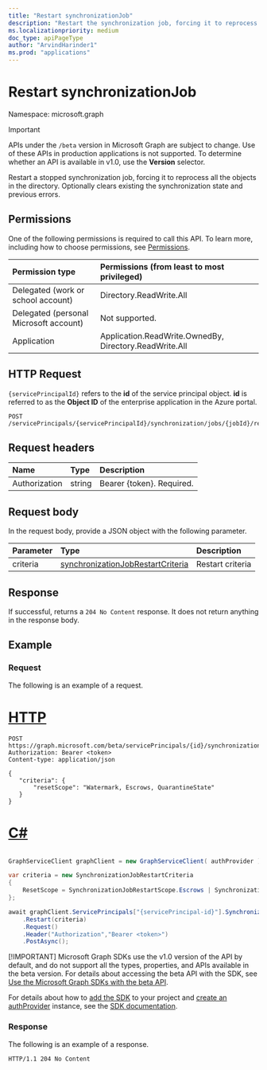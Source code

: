 ```yaml
---
title: "Restart synchronizationJob"
description: "Restart the synchronization job, forcing it to reprocess all the objects in the directory. Optionally clears existing synchronization state and previous errors."
ms.localizationpriority: medium
doc_type: apiPageType
author: "ArvindHarinder1"
ms.prod: "applications"
---
```


# Restart synchronizationJob

Namespace: microsoft.graph

> [!IMPORTANT]
> APIs under the `/beta` version in Microsoft Graph are subject to change. Use of these APIs in production applications is not supported. To determine whether an API is available in v1.0, use the **Version** selector.

Restart a stopped synchronization job, forcing it to reprocess all the objects in the directory. Optionally clears existing the synchronization state and previous errors.

## Permissions
One of the following permissions is required to call this API. To learn more, including how to choose permissions, see [Permissions](/graph/permissions-reference).

|Permission type                        | Permissions (from least to most privileged)              |
|:--------------------------------------|:---------------------------------------------------------|
|Delegated (work or school account)     |Directory.ReadWrite.All  |
|Delegated (personal Microsoft account) |Not supported. |
|Application                            |Application.ReadWrite.OwnedBy, Directory.ReadWrite.All  | 

## HTTP Request

`{servicePrincipalId}` refers to the **id** of the service principal object. **id** is referred to as the **Object ID** of the enterprise application in the Azure portal.
<!-- { "blockType": "ignored" } -->
```http
POST /servicePrincipals/{servicePrincipalId}/synchronization/jobs/{jobId}/restart
```

## Request headers

| Name           | Type    | Description|
|:---------------|:--------|:-----------|
| Authorization  | string  | Bearer {token}. Required. |

## Request body

In the request body, provide a JSON object with the following parameter.

| Parameter     | Type      | Description    |
|:--------------|:----------|:---------------|
|criteria       |[synchronizationJobRestartCriteria](../resources/synchronization-synchronizationjobrestartcriteria.md) |Restart criteria|

## Response

If successful, returns a `204 No Content` response. It does not return anything in the response body.

## Example

### Request
The following is an example of a request.

# [HTTP](#tab/http)
<!-- {
  "blockType": "request",
  "name": "synchronizationjob_restart"
}-->
```http
POST https://graph.microsoft.com/beta/servicePrincipals/{id}/synchronization/jobs/{jobId}/restart
Authorization: Bearer <token>
Content-type: application/json

{
   "criteria": {
       "resetScope": "Watermark, Escrows, QuarantineState"
   }
}
```

# [C#](#tab/csharp)

```csharp

GraphServiceClient graphClient = new GraphServiceClient( authProvider );

var criteria = new SynchronizationJobRestartCriteria
{
	ResetScope = SynchronizationJobRestartScope.Escrows | SynchronizationJobRestartScope.Watermark | SynchronizationJobRestartScope.QuarantineState
};

await graphClient.ServicePrincipals["{servicePrincipal-id}"].Synchronization.Jobs["{synchronizationJob-id}"]
	.Restart(criteria)
	.Request()
	.Header("Authorization","Bearer <token>")
	.PostAsync();

```


 [!IMPORTANT]
 Microsoft Graph SDKs use the v1.0 version of the API by default, and do not support all the types, properties, and APIs available in the beta version. For details about accessing the beta API with the SDK, see [Use the Microsoft Graph SDKs with the beta API](/graph/sdks/use-beta).

 For details about how to [add the SDK](/graph/sdks/sdk-installation) to your project and [create an authProvider](/graph/sdks/choose-authentication-providers) instance, see the [SDK documentation](/graph/sdks/sdks-overview).

### Response
The following is an example of a response.

<!-- {
  "blockType": "response"
} -->
```http
HTTP/1.1 204 No Content
```

<!-- uuid: 8fcb5dbc-d5aa-4681-8e31-b001d5168d79
2015-10-25 14:57:30 UTC -->
<!--
{
  "type": "#page.annotation",
  "description": "synchronizationJob: restart",
  "keywords": "",
  "section": "documentation",
  "tocPath": "",
  "suppressions": [
  ]
}
-->


